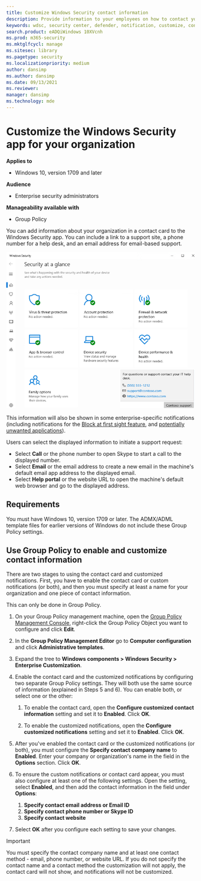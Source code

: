 ```yaml
---
title: Customize Windows Security contact information
description: Provide information to your employees on how to contact your IT department when a security issue occurs
keywords: wdsc, security center, defender, notification, customize, contact, it department, help desk, call, help site
search.product: eADQiWindows 10XVcnh
ms.prod: m365-security
ms.mktglfcycl: manage
ms.sitesec: library
ms.pagetype: security
ms.localizationpriority: medium
author: dansimp
ms.author: dansimp
ms.date: 09/13/2021
ms.reviewer: 
manager: dansimp
ms.technology: mde
---
```


# Customize the Windows Security app for your organization

**Applies to**

- Windows 10, version 1709 and later

**Audience**

- Enterprise security administrators

**Manageability available with**

- Group Policy

You can add information about your organization in a contact card to the Windows Security app. You can include a link to a support site, a phone number for a help desk, and an email address for email-based support.

![The security center custom fly-out.](images/security-center-custom-flyout.png)

This information will also be shown in some enterprise-specific notifications (including notifications for the [Block at first sight feature](/windows/threat-protection/microsoft-defender-antivirus/configure-block-at-first-sight-microsoft-defender-antivirus), and [potentially unwanted applications](/windows/threat-protection/microsoft-defender-antivirus/detect-block-potentially-unwanted-apps-microsoft-defender-antivirus)).

Users can select the displayed information to initiate a support request:

- Select **Call** or the phone number to open Skype to start a call to the displayed number.
- Select  **Email** or the email address to create a new email in the machine's default email app address to the displayed email.
- Select **Help portal** or the website URL to open the machine's default web browser and go to the displayed address.

## Requirements

You must have Windows 10, version 1709 or later. The ADMX/ADML template files for earlier versions of Windows do not include these Group Policy settings.

## Use Group Policy to enable and customize contact information

There are two stages to using the contact card and customized notifications. First, you have to enable the contact card or custom notifications (or both), and then you must specify at least a name for your organization and one piece of contact information.

This can only be done in Group Policy.

1. On your Group Policy management machine, open the [Group Policy Management Console](/previous-versions/windows/it-pro/windows-server-2008-R2-and-2008/cc731212(v=ws.11)), right-click the Group Policy Object you want to configure and click **Edit**.

2. In the **Group Policy Management Editor** go to **Computer configuration** and click **Administrative templates**.

3. Expand the tree to **Windows components > Windows Security > Enterprise Customization**.

4. Enable the contact card and the customized notifications by configuring two separate Group Policy settings. They will both use the same source of information (explained in Steps 5 and 6). You can enable both, or select one or the other:

    1. To enable the contact card, open the **Configure customized contact information** setting and set it to **Enabled**. Click **OK**.

    2. To enable the customized notifications, open the **Configure customized notifications** setting and set it to **Enabled**. Click **OK**.

5. After you've enabled the contact card or the customized notifications (or both), you must configure the **Specify contact company name** to **Enabled**. Enter your company or organization's name in the field in the **Options** section. Click **OK**.

6. To ensure the custom notifications or contact card appear, you must also configure at least one of the following settings. Open the setting, select **Enabled**, and then add the contact information in the field under **Options**:
    1. **Specify contact email address or Email ID**
    2. **Specify contact phone number or Skype ID**
    3. **Specify contact website**

7. Select **OK** after you configure each setting to save your changes.

>[!IMPORTANT]
>You must specify the contact company name and at least one contact method - email, phone number, or website URL. If you do not specify the contact name and a contact method the customization will not apply, the contact card will not show, and notifications will not be customized.
